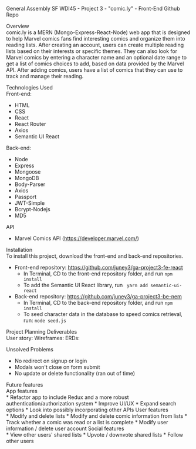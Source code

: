 General Assembly SF WDI45 - Project 3 - "comic.ly" - Front-End Github Repo

Overview<br>
comic.ly is a MERN (Mongo-Express-React-Node) web app that is designed to help Marvel comics fans find interesting comics and organize them into reading lists. After creating an account, users can create multiple reading lists based on their interests or specific themes. They can also look for Marvel comics by entering a character name and an optional date range to get a list of comics choices to add, based on data provided by the Marvel API. After adding comics, users have a list of comics that they can use to track and manage their reading. 

Technologies Used<br>
Front-end: 
  * HTML
  * CSS
  * React
  * React Router
  * Axios
  * Semantic UI React

Back-end:
  * Node
  * Express
  * Mongoose
  * MongoDB
  * Body-Parser
  * Axios
  * Passport
  * JWT-Simple
  * Bcrypt-Nodejs
  * MD5

API
  * Marvel Comics API (https://developer.marvel.com/)
 
Installation<br>
To install this project, download the front-end and back-end repositories.
  * Front-end repository: https://github.com/juney3/ga-project3-fe-react
    - In Terminal, CD to the front-end repository folder, and run ```npm install```
    - To add the Semantic UI React library, run ``` yarn add semantic-ui-react```
  * Back-end repository: https://github.com/juney3/ga-project3-be-nem
    - In Terminal, CD to the back-end repository folder, and run ```npm install```
    - To seed character data in the database to speed comics retrieval, run: ```node seed.js```

Project Planning Deliverables<br>
User story:
Wireframes:
ERDs:

Unsolved Problems<br>
  * No redirect on signup or login
  * Modals won't close on form submit
  * No update or delete functionality (ran out of time)
  
Future features<br>
  App features<br>
    * Refactor app to include Redux and a more robust authentication/authorization system
    * Improve UI/UX
    * Expand search options
    * Look into possibly incorporating other APIs
  User features<br>
    * Modify and delete lists
    * Modify and delete comic information from lists
    * Track whether a comic was read or a list is complete
    * Modify user information / delete user account
  Social features<br>
    * View other users' shared lists
    * Upvote / downvote shared lists
    * Follow other users
  
